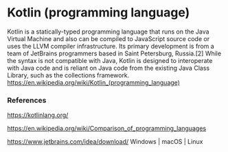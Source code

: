 # Kotlin (programming language)

Kotlin is a statically-typed programming language that runs on the Java Virtual Machine and also can be compiled to JavaScript source code or uses the LLVM compiler infrastructure. Its primary development is from a team of JetBrains programmers based in Saint Petersburg, Russia.[2] While the syntax is not compatible with Java, Kotlin is designed to interoperate with Java code and is reliant on Java code from the existing Java Class Library, such as the collections framework. https://en.wikipedia.org/wiki/Kotlin_(programming_language)

### References
https://kotlinlang.org/

https://en.wikipedia.org/wiki/Comparison_of_programming_languages

https://www.jetbrains.com/idea/download/
Windows | macOS | Linux
